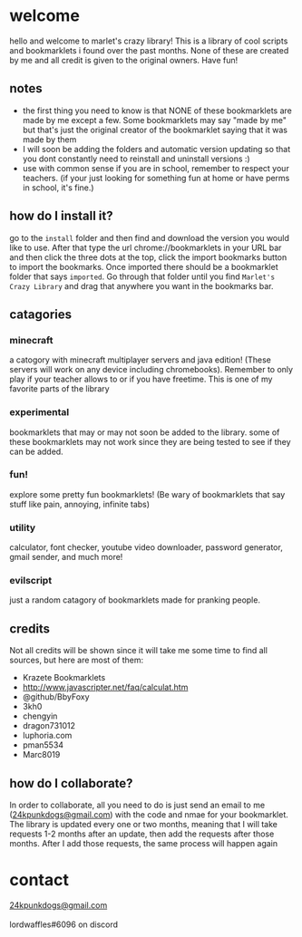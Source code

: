 # welcome
hello and welcome to marlet's crazy library! This is a library of cool scripts and bookmarklets i found over the past months. None of these are created by me and all credit is given to the original owners. Have fun!
## notes 
- the first thing you need to know is that NONE of these bookmarklets are made by me except a few. Some bookmarklets may say "made by me" but that's just the original creator of the bookmarklet saying that it was made by them
- I will soon be adding the folders and automatic version updating so that you dont constantly need to reinstall and uninstall versions :) 
- use with common sense if you are in school, remember to respect your teachers. (if your just looking for something fun at home or have perms in school, it's fine.)
## how do I install it?
go to the `install` folder and then find and download the version you would like to use. After that type the url chrome://bookmarklets in your URL bar and then click the three dots at the top, click the import bookmarks button to import the bookmarks. Once imported there should be a bookmarklet folder that says `imported`. Go through that folder until you find `Marlet's Crazy Library` and drag that anywhere you want in the bookmarks bar. 
## catagories
### minecraft
a catogory with minecraft multiplayer servers and java edition! (These servers will work on any device including chromebooks). Remember to only play if your teacher allows to or if you have freetime. This is one of my favorite parts of the library
### experimental
bookmarklets that may or may not soon be added to the library. some of these bookmarklets may not work since they are being tested to see if they can be added.
### fun!
explore some pretty fun bookmarklets! (Be wary of bookmarklets that say stuff like pain, annoying, infinite tabs)
### utility
calculator, font checker, youtube video downloader, password generator, gmail sender, and much more!
### evilscript
just a random catagory of bookmarklets made for pranking people.
## credits
Not all credits will be shown since it will take me some time to find all sources, but here are most of them:
+ Krazete Bookmarklets
+ http://www.javascripter.net/faq/calculat.htm
+ @github/BbyFoxy
+ 3kh0
+ chengyin
+ dragon731012
+ luphoria.com
+ pman5534
+ Marc8019
## how do I collaborate?
In order to collaborate, all you need to do is just send an email to me (24kpunkdogs@gmail.com) with the code and nmae for your bookmarklet. The library is updated every one or two months, meaning that I will take requests 1-2 months after an update, then add the requests after those months. After I add those requests, the same process will happen again
# contact
24kpunkdogs@gmail.com  
<br>lordwaffles#6096 on discord</br>
